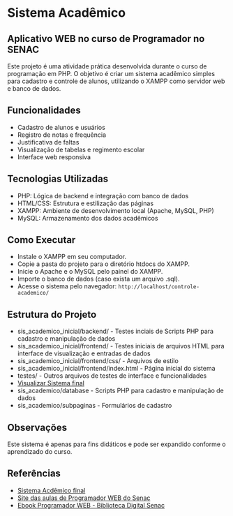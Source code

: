 # Sistema Acadêmico

## Aplicativo WEB no curso de Programador no SENAC

Este projeto é uma atividade prática desenvolvida durante o curso de programação em PHP. O objetivo é criar um sistema acadêmico simples para cadastro e controle de alunos, utilizando o XAMPP como servidor web e banco de dados.

## Funcionalidades

- Cadastro de alunos e usuários
- Registro de notas e frequência
- Justificativa de faltas
- Visualização de tabelas e regimento escolar
- Interface web responsiva

## Tecnologias Utilizadas

- PHP: Lógica de backend e integração com banco de dados
- HTML/CSS: Estrutura e estilização das páginas
- XAMPP: Ambiente de desenvolvimento local (Apache, MySQL, PHP)
- MySQL: Armazenamento dos dados acadêmicos

## Como Executar

- Instale o XAMPP em seu computador.
- Copie a pasta do projeto para o diretório htdocs do XAMPP.
- Inicie o Apache e o MySQL pelo painel do XAMPP.
- Importe o banco de dados (caso exista um arquivo .sql).
- Acesse o sistema pelo navegador: `http://localhost/controle-academico/`

## Estrutura do Projeto

- sis_academico_inicial/backend/ - Testes inciais de Scripts PHP para cadastro e manipulação de dados
- sis_academico_inicial/frontend/ - Testes iniciais de arquivos HTML para interface de visualização e entradas de dados
- sis_academico_inicial/frontend/css/ - Arquivos de estilo
- sis_academico_inicial/frontend/index.html - Página inicial do sistema
- testes/ - Outros arquivos de testes de interface e funcionalidades
- [Visualizar Sistema final](https://sisacad.page.gd/)
- sis_academico/database - Scripts PHP para cadastro e manipulação de dados
- sis_academico/subpaginas - Formulários de cadastro

## Observações

Este sistema é apenas para fins didáticos e pode ser expandido conforme o aprendizado do curso.

## Referências

- [Sistema Acdêmico final](/sis_academico/README.md)
- [Site das aulas de Programador WEB do Senac](https://jocile.com/programador-web/)
- [Ebook Programador WEB - Biblioteca Digital Senac](https://bibliotecadigitalsenac.com.br/#/content/reference/uid/38a6ad64-c8d9-ee11-85fc-0022482328f7/player)
